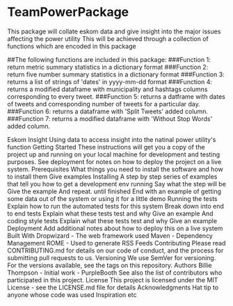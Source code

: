# TeamPowerPackage
This package will collate eskom data and give insight into the major issues affecting the power utility
This will be achieved through a collection of functions which are encoded in this package

##The following functions are included in this package:
###Function 1: return metric summary statistics in a dictionary format
###Function 2: return five number summary statistics in a dictionary format
###Function 3: returns a list of strings of 'dates' in yyyy-mm-dd format
###Function 4: returns a modified dataframe with municipality and hashtags columns corresponding to every tweet.
###Function 5: returns a datframe with dates of tweets and corresponding number of tweets for a particular day.
###Function 6: returns a dataframe with 'Split Tweets' added column.
###Function 7: returns a modified dataframe with 'Without Stop Words' added column.

Eskom Insight
Using data to access insight into the natinal power utility's function
Getting Started
These instructions will get you a copy of the project up and running on your local machine for development and testing purposes. See deployment for notes on how to deploy the project on a live system.
Prerequisites
What things you need to install the software and how to install them
Give examples
Installing
A step by step series of examples that tell you how to get a development env running
Say what the step will be
Give the example
And repeat.
until finished
End with an example of getting some data out of the system or using it for a little demo
Running the tests
Explain how to run the automated tests for this system
Break down into end to end tests
Explain what these tests test and why
Give an example
And coding style tests
Explain what these tests test and why
Give an example
Deployment
Add additional notes about how to deploy this on a live system
Built With
Dropwizard - The web framework used
Maven - Dependency Management
ROME - Used to generate RSS Feeds
Contributing
Please read CONTRIBUTING.md for details on our code of conduct, and the process for submitting pull requests to us.
Versioning
We use SemVer for versioning. For the versions available, see the tags on this repository.
Authors
Billie Thompson - Initial work - PurpleBooth
See also the list of contributors who participated in this project.
License
This project is licensed under the MIT License - see the LICENSE.md file for details
Acknowledgments
Hat tip to anyone whose code was used
Inspiration
etc


